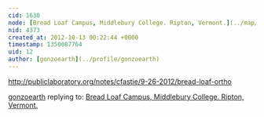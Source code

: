 ```yaml
---
cid: 1630
node: [Bread Loaf Campus, Middlebury College. Ripton, Vermont.](../map/bread-loaf-campus-middlebury-college-ripton-vermont/2012-09-22)
nid: 4373
created_at: 2012-10-13 00:22:44 +0000
timestamp: 1350087764
uid: 12
author: [gonzoearth](../profile/gonzoearth)
---
```


http://publiclaboratory.org/notes/cfastie/9-26-2012/bread-loaf-ortho

[gonzoearth](../profile/gonzoearth) replying to: [Bread Loaf Campus, Middlebury College. Ripton, Vermont.](../map/bread-loaf-campus-middlebury-college-ripton-vermont/2012-09-22)

